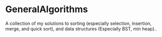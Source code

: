 # GeneralAlgorithms
A collection of my solutions to sorting (especially selection, insertion, merge, and quick sort), and data structures (Especially BST, min heap)..
